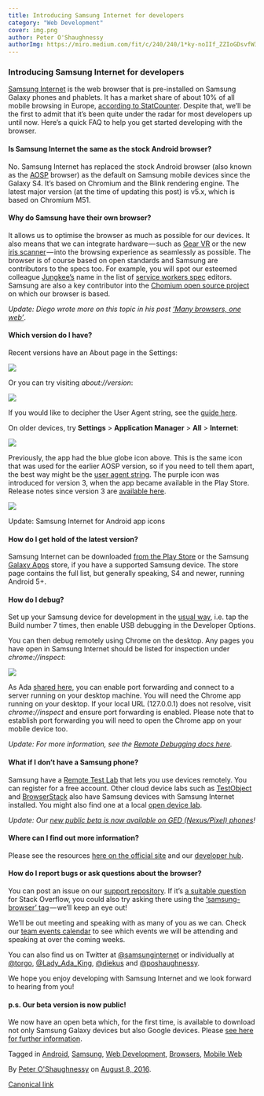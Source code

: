 ```yaml
---
title: Introducing Samsung Internet for developers
category: "Web Development"
cover: img.png
author: Peter O'Shaughnessy
authorImg: https://miro.medium.com/fit/c/240/240/1*ky-noIIf_ZZIoGDsvfW3AA.jpeg
---
```


### Introducing Samsung Internet for developers

[Samsung Internet](http://developer.samsung.com/internet) is the web browser that is pre-installed on Samsung Galaxy phones and phablets. It has a market share of about 10% of all mobile browsing in Europe, [according to StatCounter](http://gs.statcounter.com/#mobile_browser-eu-monthly-201507-201607). Despite that, we’ll be the first to admit that it’s been quite under the radar for most developers up until now. Here’s a quick FAQ to help you get started developing with the browser.

#### Is Samsung Internet the same as the stock Android browser?

No. Samsung Internet has replaced the stock Android browser (also known as the [AOSP](http://www.androidcentral.com/android-z-what-aosp) browser) as the default on Samsung mobile devices since the Galaxy S4. It’s based on Chromium and the Blink rendering engine. The latest major version (at the time of updating this post) is v5.x, which is based on Chromium M51.

#### Why do Samsung have their own browser?

It allows us to optimise the browser as much as possible for our devices. It also means that we can integrate hardware — such as [Gear VR](http://developer.samsung.com/technical-doc/view.do?v=T000000270L) or the new [iris scanner](https://medium.com/samsung-internet-dev/iris-scanning-comes-to-the-web-516b40063622) — into the browsing experience as seamlessly as possible. The browser is of course based on open standards and Samsung are contributors to the specs too. For example, you will spot our esteemed colleague [Jungkee’s](https://twitter.com/jungkees) name in the list of [service workers spec](https://www.w3.org/TR/service-workers/) editors. Samsung are also a key contributor into the [Chomium open source project](http://www.chromium.org/) on which our browser is based.

_Update: Diego wrote more on this topic in his post_ [_‘Many browsers, one web’_](https://medium.com/samsung-internet-dev/many-browsers-one-web-21730352afbc).

#### Which version do I have?

Recent versions have an About page in the Settings:

![](https://cdn-images-1.medium.com/max/800/0*SXQDmB_3JHaK3XMk.)

Or you can try visiting _about://version_:

![](https://cdn-images-1.medium.com/max/800/0*kJQrrED-ltxe842-.)

If you would like to decipher the User Agent string, see the [guide here](http://developer.samsung.com/technical-doc/view.do?v=T000000203).

On older devices, try **Settings** \> **Application Manager** \> **All** > **Internet**:

![](https://cdn-images-1.medium.com/max/800/1*_jtmCff05-3uajNumGhvow.png)

Previously, the app had the blue globe icon above. This is the same icon that was used for the earlier AOSP version, so if you need to tell them apart, the best way might be the [user agent string](http://developer.samsung.com/internet/user-agent-string-format). The purple icon was introduced for version 3, when the app became available in the Play Store. Release notes since version 3 are [available here](http://developer.samsung.com/internet/android/releases).

![](https://cdn-images-1.medium.com/max/800/1*V9qgx9m93r_Wb44I83tFlw.png)

Update: Samsung Internet for Android app icons

#### How do I get hold of the latest version?

Samsung Internet can be downloaded [from the Play Store](https://www.google.co.uk/url?sa=t&rct=j&q=&esrc=s&source=web&cd=1&cad=rja&uact=8&ved=0ahUKEwjJ9ca807HOAhWKPxQKHWWBD8AQFggcMAA&url=https%3A%2F%2Fplay.google.com%2Fstore%2Fapps%2Fdetails%3Fid%3Dcom.sec.android.app.sbrowser%26hl%3Den&usg=AFQjCNHFUtXo9QkFUJjvtZ6AtDq4KpTPYg&sig2=mKDKBXxOnNeLq0_pqzj5_w&bvm=bv.129391328,d.d24) or the Samsung [Galaxy Apps](http://www.samsung.com/global/galaxy/apps/galaxy-apps/) store, if you have a supported Samsung device. The store page contains the full list, but generally speaking, S4 and newer, running Android 5+.

#### How do I debug?

Set up your Samsung device for development in the [usual way](http://stackoverflow.com/a/18103158/396246), i.e. tap the Build number 7 times, then enable USB debugging in the Developer Options.

You can then debug remotely using Chrome on the desktop. Any pages you have open in Samsung Internet should be listed for inspection under _chrome://inspect_:

![](https://cdn-images-1.medium.com/max/800/0*Z2XLtfdmNrSAae0A.)

As Ada [shared here](https://medium.com/@Lady_Ada_King/hi-brian-this-is-how-i-do-remote-debugging-294b286009f9#.4dal2mby9), you can enable port forwarding and connect to a server running on your desktop machine. You will need the Chrome app running on your desktop. If your local URL (127.0.0.1) does not resolve, visit _chrome://inspect_ and ensure port forwarding is enabled. Please note that to establish port forwarding you will need to open the Chrome app on your mobile device too.

_Update: For more information, see the_ [_Remote Debugging docs here_](https://samsunginter.net/docs/remote-debugging.html)_._

#### What if I don’t have a Samsung phone?

Samsung have a [Remote Test Lab](http://developer.samsung.com/remotetestlab/rtlDeviceList.action) that lets you use devices remotely. You can register for a free account. Other cloud device labs such as [TestObject](https://testobject.com/) and [BrowserStack](https://www.browserstack.com) also have Samsung devices with Samsung Internet installed. You might also find one at a local [open device lab](https://opendevicelab.com/).

_Update: Our_ [_new public beta is now available on GED (Nexus/Pixel) phones_](https://medium.com/samsung-internet-dev/samsung-internet-beta-now-available-without-sign-up-e0d5d4010838)_!_

#### Where can I find out more information?

Please see the resources [here on the official site](http://developer.samsung.com/internet) and our [developer hub](https://samsunginter.net/).

#### How do I report bugs or ask questions about the browser?

You can post an issue on our [support repository](https://github.com/SamsungInternet/support). If it’s [a suitable question](http://stackoverflow.com/help/asking) for Stack Overflow, you could also try asking there using the [‘samsung-browser’ tag ](http://stackoverflow.com/questions/tagged/samsung-browser)— we’ll keep an eye out!

We’ll be out meeting and speaking with as many of you as we can. Check our [team events calendar](https://calendar.google.com/calendar/embed?src=ada.is_798flqlnghvdh2abjml9vqc8a0%40group.calendar.google.com&ctz=Europe/London) to see which events we will be attending and speaking at over the coming weeks.

You can also find us on Twitter at [@samsunginternet](https://twitter.com/sbrowserdevrel) or individually at [@torgo](https://twitter.com/torgo), [@Lady\_Ada\_King](https://twitter.com/lady_ada_king), [@diekus](https://twitter.com/diekus) and [@poshaughnessy](https://twitter.com/poshaughnessy).

We hope you enjoy developing with Samsung Internet and we look forward to hearing from you!

#### p.s. Our beta version is now public!

We now have an open beta which, for the first time, is available to download not only Samsung Galaxy devices but also Google devices. Please [see here for further information](https://medium.com/samsung-internet-dev/samsung-internet-beta-now-available-without-sign-up-e0d5d4010838).

Tagged in [Android](https://medium.com/tag/android), [Samsung](https://medium.com/tag/samsung), [Web Development](https://medium.com/tag/web-development), [Browsers](https://medium.com/tag/browsers), [Mobile Web](https://medium.com/tag/mobile-web)

By [Peter O'Shaughnessy](https://medium.com/@poshaughnessy) on [August 8, 2016](https://medium.com/p/6c3a3be42f72).

[Canonical link](https://medium.com/@poshaughnessy/introducing-samsung-internet-for-developers-6c3a3be42f72)
